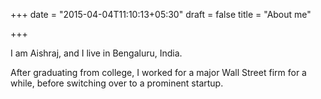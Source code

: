 +++
date = "2015-04-04T11:10:13+05:30"
draft = false 
title = "About me"

+++

I am Aishraj, and I live in Bengaluru, India.

After graduating from college, I worked for a major Wall Street firm for a while, before switching over to a prominent startup.

